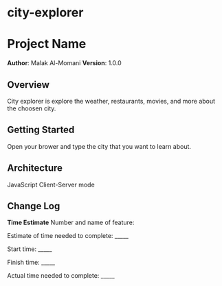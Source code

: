 # city-explorer

# Project Name

**Author**: Malak Al-Momani
**Version**: 1.0.0 

## Overview
City explorer is explore the weather, restaurants, movies, and more about the choosen city.

## Getting Started
Open your brower and type the city that you want to learn about.

## Architecture
JavaScript
Client-Server mode

## Change Log
<!-- Use this area to document the iterative changes made to your application as each feature is successfully implemented. Use time stamps. Here's an examples:

01-01-2001 4:59pm - Application now has a fully-functional express server, with a GET route for the location resource.

## Credits and Collaborations
<!-- Give credit (and a link) to other people or resources that helped you build this application. -->


**Time Estimate**
Number and name of feature: 

Estimate of time needed to complete: _____

Start time: _____

Finish time: _____

Actual time needed to complete: _____